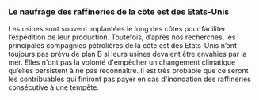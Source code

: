 ### Le naufrage des raffineries de la côte est des Etats-Unis

Les usines sont souvent implantées le long des côtes pour faciliter l’expédition de leur production. Toutefois, d’après nos recherches, les principales compagnies pétrolières de la côte est des Etats-Unis n’ont toujours pas prévu de plan B si leurs usines devaient être envahies par la mer. Elles n'ont pas la volonté d'empêcher un changement climatique qu’elles persistent à ne pas reconnaître. Il est très probable que ce seront les contribuables qui finiront pas payer en cas d'inondation des raffineries consécutive à une tempête.

